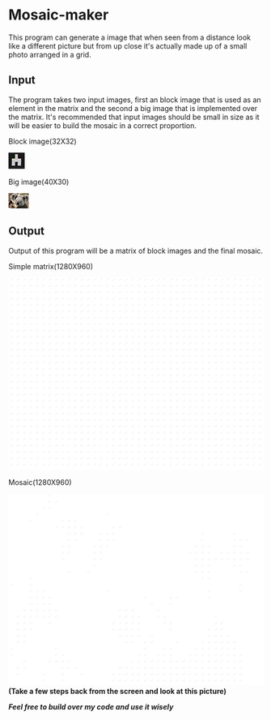 # Mosaic-maker

This program can generate a image that when seen from a distance look like a different picture but from up close it's actually made up of a small photo arranged in a grid.


## Input
The program takes two input images, first an block image that is used as an element in the matrix and the second a big image that is implemented over the matrix.
It's recommended that input images should be small in size as it will be easier to build the mosaic in a correct proportion.
   
   Block image(32X32)
   
   ![](https://github.com/Micky659/Mosaic-maker/blob/master/Input/Block.jpg)
   
   Big image(40X30)
   
   ![](https://github.com/Micky659/Mosaic-maker/blob/master/Input/Big.png)    



## Output
Output of this program will be a matrix of block images and the final mosaic.

Simple matrix(1280X960)

![](https://github.com/Micky659/Mosaic-maker/blob/master/Output/simple_matrix.png)

Mosaic(1280X960)

![](https://github.com/Micky659/Mosaic-maker/blob/master/Output/Mosaic.png)
**(Take a few steps back from the screen and look at this picture)**


***Feel free to build over my code and use it wisely***

